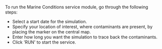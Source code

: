 To run the Marine Conditions service module, go through the following steps:

* Select a start date for the simulation.
* Specify your location of interest, where contaminants are present, by placing the marker on the central map.
* Enter how long you want the simulation to trace back the contaminants.
* Click 'RUN' to start the service.
